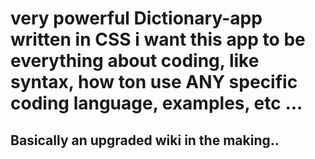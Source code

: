 # very powerful Dictionary-app written in CSS i want this app to be everything about coding, like syntax, how ton use ANY specific coding language, examples, etc ...
## Basically an upgraded wiki in the making..
